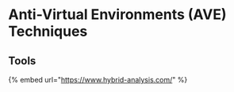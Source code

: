 # Anti-Virtual Environments (AVE) Techniques



## Tools

{% embed url="https://www.hybrid-analysis.com/" %}
